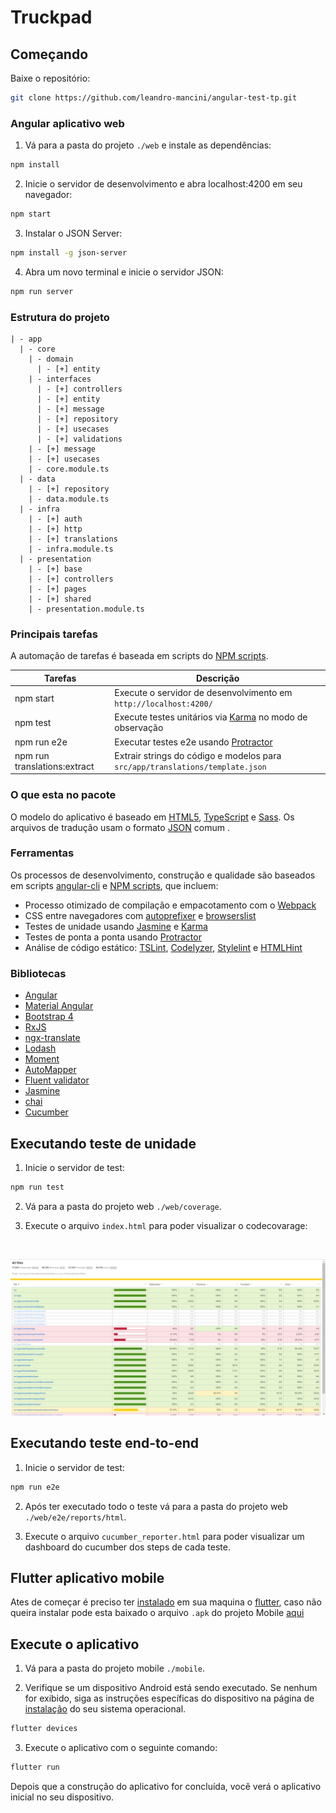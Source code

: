 # Truckpad

## Começando

Baixe o repositório:

```bash
git clone https://github.com/leandro-mancini/angular-test-tp.git
```

### Angular aplicativo web

1. Vá para a pasta do projeto `./web` e instale as dependências:

```bash
npm install
```

2. Inicie o servidor de desenvolvimento e abra localhost:4200 em seu navegador:

```bash
npm start
```

3. Instalar o JSON Server:

```bash
npm install -g json-server
```

4. Abra um novo terminal e inicie o servidor JSON:

```bash
npm run server
```

### Estrutura do projeto

````
| - app
  | - core
    | - domain
      | - [+] entity
    | - interfaces
      | - [+] controllers
      | - [+] entity
      | - [+] message
      | - [+] repository
      | - [+] usecases
      | - [+] validations
    | - [+] message
    | - [+] usecases
    | - core.module.ts
  | - data
    | - [+] repository
    | - data.module.ts
  | - infra
    | - [+] auth
    | - [+] http
    | - [+] translations
    | - infra.module.ts
  | - presentation
    | - [+] base
    | - [+] controllers
    | - [+] pages
    | - [+] shared
    | - presentation.module.ts
````

### Principais tarefas

A automação de tarefas é baseada em scripts do [NPM scripts](https://docs.npmjs.com/misc/scripts).

Tarefas                       | Descrição
------------------------------|---------------------------------------------------------------------------------------
npm start                     | Execute o servidor de desenvolvimento em `http://localhost:4200/`
npm test                      | Execute testes unitários via [Karma](https://karma-runner.github.io) no modo de observação
npm run e2e                   | Executar testes e2e usando [Protractor](http://www.protractortest.org)
npm run translations:extract  | Extrair strings do código e modelos para `src/app/translations/template.json`

### O que esta no pacote

O modelo do aplicativo é baseado em [HTML5](http://whatwg.org/html), [TypeScript](http://www.typescriptlang.org) e [Sass](http://sass-lang.com). 
Os arquivos de tradução usam o formato [JSON](http://www.json.org) comum .

### Ferramentas

Os processos de desenvolvimento, construção e qualidade são baseados em scripts [angular-cli](https://github.com/angular/angular-cli) e [NPM scripts](https://docs.npmjs.com/misc/scripts), que incluem:

- Processo otimizado de compilação e empacotamento com o [Webpack](https://webpack.github.io)
- CSS entre navegadores com [autoprefixer](https://github.com/postcss/autoprefixer) e [browserslist](https://github.com/ai/browserslist)
- Testes de unidade usando [Jasmine](http://jasmine.github.io) e [Karma](https://karma-runner.github.io)
- Testes de ponta a ponta usando [Protractor](https://github.com/angular/protractor)
- Análise de código estático: [TSLint](https://github.com/palantir/tslint), [Codelyzer](https://github.com/mgechev/codelyzer), [Stylelint](http://stylelint.io) e [HTMLHint](http://htmlhint.com/)

### Bibliotecas

- [Angular](https://angular.io)
- [Material Angular](https://material.angular.io)
- [Bootstrap 4](https://getbootstrap.com)
- [RxJS](http://reactivex.io/rxjs)
- [ngx-translate](https://github.com/ngx-translate/core)
- [Lodash](https://lodash.com)
- [Moment](https://momentjs.com)
- [AutoMapper](https://github.com/loedeman/AutoMapper)
- [Fluent validator](https://github.com/markusbohl/fluent-ts-validator)
- [Jasmine](https://jasmine.github.io)
- [chai](https://www.chaijs.com)
- [Cucumber](https://cucumber.io)

## Executando teste de unidade

1. Inicie o servidor de test:

```bash
npm run test
```

2. Vá para a pasta do projeto web `./web/coverage`.

3. Execute o arquivo `index.html` para poder visualizar o codecovarage:

<br>

![N|Solid](print-test.png)

## Executando teste end-to-end

1. Inicie o servidor de test:

```bash
npm run e2e
```

2. Após ter executado todo o teste vá para a pasta do projeto web `./web/e2e/reports/html`.

3. Execute o arquivo `cucumber_reporter.html` para poder visualizar um dashboard do cucumber dos steps de cada teste.

## Flutter aplicativo mobile

Ates de começar é preciso ter [instalado](https://flutter.dev/docs/get-started/install) em sua maquina o [flutter](https://flutter.dev), caso não queira instalar pode esta baixado o arquivo `.apk` do projeto Mobile [aqui](app-truckpad.apk)

## Execute o aplicativo

1. Vá para a pasta do projeto mobile `./mobile`.

2. Verifique se um dispositivo Android está sendo executado. Se nenhum for exibido, siga as instruções específicas do dispositivo na página de [instalação](https://flutter.dev/docs/get-started/install) do seu sistema operacional.

```bash
flutter devices
```

3. Execute o aplicativo com o seguinte comando:

```bash
flutter run
```

Depois que a construção do aplicativo for concluída, você verá o aplicativo inicial no seu dispositivo.

